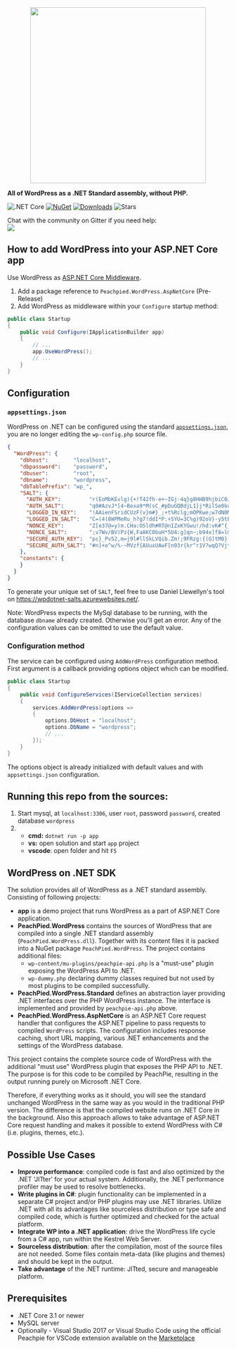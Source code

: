 <img src="https://upload.wikimedia.org/wikipedia/commons/thumb/2/20/WordPress_logo.svg/2000px-WordPress_logo.svg.png" width="400" style="display: block;margin-left: auto;margin-right: auto;"/>

**All of WordPress as a .NET Standard assembly, without PHP.**

  ![.NET Core](https://github.com/iolevel/wpdotnet-sdk/workflows/.NET%20Core/badge.svg)
  [![NuGet](https://img.shields.io/nuget/v/PeachPied.WordPress.AspNetCore.svg)](https://www.nuget.org/packages/PeachPied.WordPress.AspNetCore/)
  [![Downloads](https://img.shields.io/nuget/dt/PeachPied.WordPress.AspNetCore.svg)](https://www.nuget.org/packages/PeachPied.WordPress.AspNetCore/)
  ![Stars](https://img.shields.io/github/stars/iolevel/wpdotnet-sdk?color=brightgreen)

Chat with the community on Gitter if you need help:  
  <a href="https://gitter.im/iolevel/peachpie"><img src="https://badges.gitter.im/iolevel/peachpie.svg"></a>

## How to add WordPress into your ASP.NET Core app

Use WordPress as [ASP.NET Core Middleware](https://docs.microsoft.com/en-us/aspnet/core/fundamentals/middleware/?view=aspnetcore-2.2).

1. Add a package reference to `Peachpied.WordPress.AspNetCore` (Pre-Release)
2. Add WordPress as middleware within your `Configure` startup method:

```C#
public class Startup
{
    public void Configure(IApplicationBuilder app)
    {
        // ...
        app.UseWordPress();
        // ...
    }
}
```

## Configuration

### `appsettings.json`

WordPress on .NET can be configured using the standard [`appsettings.json`](https://docs.microsoft.com/en-us/aspnet/core/fundamentals/configuration/), you are no longer editing the `wp-config.php` source file.

```json
{
  "WordPress": {
    "dbhost":        "localhost",
    "dbpassword":    "password",
    "dbuser":        "root",
    "dbname":        "wordpress",
    "dbTablePrefix": "wp_",
    "SALT": {
      "AUTH_KEY":         "r(EoMbKEvlg){+!T42fh-e+~IGj-4q}g8HHB9hjbiC0J*ySU1Y*3z[3c}F;6=TA5",
      "AUTH_SALT":        "q0#AzvJ*[4~Bexa9*M(sC_#pDuGQBdjL1}j*RilSe0ku]P~KuTir[7PxjE:4)_zR",
      "LOGGED_IN_KEY":    "!AAienFSridCUzF(v}m#}_;+t%Rclg;mOPKwe;w7dN0M{d,]?8V+TRW_UG)tSswa",
      "LOGGED_IN_SALT":   "C=(4(8WPMeRu_h?g7!ddI*P:+SYU=3C%g)92oV}-y5tE0r?DHWl!fjPOp=bjx2YJ",
      "NONCE_KEY":        "Z[e37@=y)m.CHa:OSldh#RT@nIZxKYGwu!/hd:vK#^{_Ec7e{KNb(G.8ch/MkH(d",
      "NONCE_SALT":       ";v7Wv/BV)Pz{W,FaAKC0buH*5U4:g]qn~;b94x]f8=lm6!yyYSbW5*2y*kRXXEF5",
      "SECURE_AUTH_KEY":  "pc}_Pv52,m=j9l#llSkLVQib.Zm!;9FRzg:{(G]tM8}[}]pPDwB4k{xV+!e)9lmR",
      "SECURE_AUTH_SALT": "#n]+o^w/%-~MVzf{AUuxUAwF[n03r{kr^r1V?wqQ?Vjt}!0HSkCB-):u-ra1%tB="
    },
    "constants": {
    }
  }
}
```

To generate your unique set of `SALT`, feel free to use Daniel Llewellyn's tool on https://wpdotnet-salts.azurewebsites.net/.

Note: WordPress expects the MySql database to be running, with the database `dbname` already created. Otherwise you'll get an error. Any of the configuration values can be omitted to use the default value.

### Configuration method

The service can be configured using `AddWordPress` configuration method. First argument is a callback providing options object which can be modified.

```C#
public class Startup
{
    public void ConfigureServices(IServiceCollection services)
    {
        services.AddWordPress(options =>
        {
            options.DbHost = "localhost";
            options.DbName = "wordpress";
            // ...
        });
    }
}
```

The options object is already initialized with default values and with `appsettings.json` configuration.

## Running this repo from the sources:

1. Start mysql, at `localhost:3306`, user `root`, password `password`, created database `wordpress`
2.
    - **cmd:** `dotnet run -p app`
    - **vs:** open solution and start `app` project
    - **vscode**: open folder and hit `F5`


## WordPress on .NET SDK

The solution provides all of WordPress as a .NET standard assembly. Consisting of following projects:

- **app** is a demo project that runs WordPress as a part of ASP.NET Core application.
- **PeachPied.WordPress** contains the sources of WordPress that are compiled into a single .NET standard assembly (`PeachPied.WordPress.dll`). Together with its content files it is packed into a NuGet package `PeachPied.WordPress`. The project contains additional files:
  - `wp-content/mu-plugins/peachpie-api.php` is a "must-use" plugin exposing the WordPress API to .NET.
  - `wp-dummy.php` declaring dummy classes required but not used by most plugins to be compiled successfully.
- **PeachPied.WordPress.Standard** defines an abstraction layer providing .NET interfaces over the PHP WordPress instance. The interface is implemented and provided by `peachpie-api.php` above.
- **PeachPied.WordPress.AspNetCore** is an ASP.NET Core request handler that configures the ASP.NET pipeline to pass requests to compiled `WordPress` scripts. The configuration includes response caching, short URL mapping, various .NET enhancements and the settings of the WordPress database.

This project contains the complete source code of WordPress with the additional "must use" WordPress plugin that exposes the PHP API to .NET. The purpose is for this code to be compiled by PeachPie, resulting in the output running purely on Microsoft .NET Core. 

Therefore, if everything works as it should, you will see the standard unchanged WordPress in the same way as you would in the traditional PHP version. The difference is that the compiled website runs on .NET Core in the background. Also this approach allows to take advantage of ASP.NET Core request handling and makes it possible to extend WordPress with C# (i.e. plugins, themes, etc.).

## Possible Use Cases

- **Improve performance**: compiled code is fast and also optimized by the .NET 'JITter' for your actual system. Additionally, the .NET performance profiler may be used to resolve bottlenecks.
- **Write plugins in C#**: plugin functionality can be implemented in a separate C# project and/or PHP plugins may use .NET libraries. Utilize .NET with all its advantages like sourceless distribution or type safe and compiled code, which is further optimized and checked for the actual platform.
- **Integrate WP into a .NET application**: drive the WordPress life cycle from a C# app, run within the Kestrel Web Server.
- **Sourceless distribution**: after the compilation, most of the source files are not needed. Some files contain meta-data (like plugins and themes) and should be kept in the output.
- **Take advantage** of the .NET runtime: JITted, secure and manageable platform.

## Prerequisites

- .NET Core 3.1 or newer
- MySQL server
- Optionally - Visual Studio 2017 or Visual Studio Code using the official Peachpie for VSCode extension available on the [Marketplace](https://marketplace.visualstudio.com/items?itemName=iolevel.peachpie-vscode)
